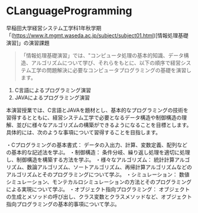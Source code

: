 # CLanguageProgramming

早稲田大学経営システム工学科1年秋学期「(https://www.it.mgmt.waseda.ac.jp/subject/subject01.html)[情報処理基礎演習]」の演習課題
> 「情報処理基礎演習」では、"コンピュータ処理の基本的知識、データ構造、アルゴリズムについて学び、それらをもとに、以下の順序で経営システム工学の問題解決に必要なコンピュータプログラミングの基礎を演習します。

1. C言語によるプログラミング演習
2. JAVAによるプログラミング演習

本演習授業では、C言語とJAVAを題材とし、基本的なプログラミングの技術を習得するとともに、経営システム工学で必要となるデータ構造や制御構造の理解、並びに様々なアルゴリズムの構築ができるようになることを目標とします。 具体的には、次のような事項について習得することを目指します。

・Cプログラミングの基本書式： データの入出力、計算、変数定義、配列などの基本的な記述法を学ぶ。
・制御構造： 条件分岐、繰り返し処理を適切に処理し、制御構造を構築する方法を学ぶ。
・様々なアルゴリズム： 統計計算アルゴリズム、数論アルゴリズム、ソートアルゴリズム、再帰計算アルゴリズムなどのアルゴリズムとそのプログラミングについて学ぶ。
・シミュレーション： 数値シミュレーション、モンテカルロシミュレーションの方法とそのプログラミングによる実現について学ぶ。
・オブジェクト指向プログラミング： オブジェクトの生成とメソッドの呼び出し、クラス変数とクラスメソッドなど、オブジェクト指向プログラミングの基本的事項について学ぶ。
